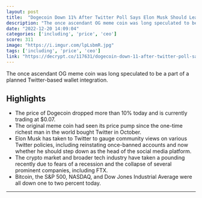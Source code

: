 ```yaml
---
layout: post
title:  "Dogecoin Down 11% After Twitter Poll Says Elon Musk Should Leave CEO Post"
description: "The once ascendant OG meme coin was long speculated to be a part of a planned Twitter-based wallet integration."
date: "2022-12-20 14:09:04"
categories: ['including', 'price', 'ceo']
score: 311
image: "https://i.imgur.com/lpLsbmR.jpg"
tags: ['including', 'price', 'ceo']
link: "https://decrypt.co/117631/dogecoin-down-11-after-twitter-poll-says-elon-musk-should-leave-ceo-post"
---
```


The once ascendant OG meme coin was long speculated to be a part of a planned Twitter-based wallet integration.

## Highlights

- The price of Dogecoin dropped more than 10% today and is currently trading at $0.07.
- The original meme coin had seen its price pump since the one-time richest man in the world bought Twitter in October.
- Elon Musk has taken to Twitter to gauge community views on various Twitter policies, including reinstating once-banned accounts and now whether he should step down as the head of the social media platform.
- The crypto market and broader tech industry have taken a pounding recently due to fears of a recession and the collapse of several prominent companies, including FTX.
- Bitcoin, the S&P 500, NASDAQ, and Dow Jones Industrial Average were all down one to two percent today.

---
